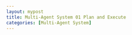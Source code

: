 ```yaml
---
layout: mypost
title: Multi-Agent System 01 Plan and Execute
categories: [Multi-Agent System]
---
```

